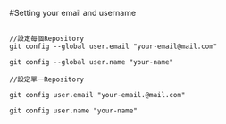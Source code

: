 #Setting your email and username

```

//設定每個Repository 
git config --global user.email "your-email@mail.com"

git config --global user.name "your-name"

//設定單一Repository

git config user.email "your-email.@mail.com"

git config user.name "your-name"

```
